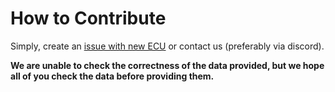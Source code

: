 # How to Contribute
Simply, create an [issue with new ECU](https://github.com/mdabrowski1990/uds-address/issues/new?template=01_add_ecu.md)
or contact us (preferably via discord).  

**We are unable to check the correctness of the data provided, 
but we hope all of you check the data before providing them.**